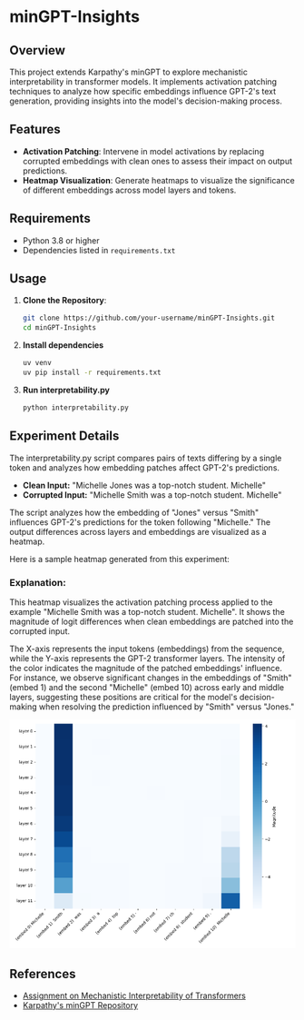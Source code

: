 # minGPT-Insights

## Overview

This project extends Karpathy's minGPT to explore mechanistic interpretability in transformer models. It implements activation patching techniques to analyze how specific embeddings influence GPT-2's text generation, providing insights into the model's decision-making process.

## Features

- **Activation Patching**: Intervene in model activations by replacing corrupted embeddings with clean ones to assess their impact on output predictions.
- **Heatmap Visualization**: Generate heatmaps to visualize the significance of different embeddings across model layers and tokens.

## Requirements

- Python 3.8 or higher
- Dependencies listed in `requirements.txt`

## Usage

1. **Clone the Repository**:
   ```bash
   git clone https://github.com/your-username/minGPT-Insights.git
   cd minGPT-Insights
   ```
2. **Install dependencies**
   ```bash
   uv venv
   uv pip install -r requirements.txt
   ```
4. **Run interpretability.py**
   ```bash
   python interpretability.py
   ```

## Experiment Details
The interpretability.py script compares pairs of texts differing by a single token and analyzes how embedding patches affect GPT-2's predictions.

- **Clean Input:**
"Michelle Jones was a top-notch student. Michelle"
- **Corrupted Input:**
"Michelle Smith was a top-notch student. Michelle"

The script analyzes how the embedding of "Jones" versus "Smith" influences GPT-2's predictions for the token following "Michelle." The output differences across layers and embeddings are visualized as a heatmap.

Here is a sample heatmap generated from this experiment:

### Explanation:

This heatmap visualizes the activation patching process applied to the example "Michelle Smith was a top-notch student. Michelle". It shows the magnitude of logit differences when clean embeddings are patched into the corrupted input.

The X-axis represents the input tokens (embeddings) from the sequence, while the Y-axis represents the GPT-2 transformer layers. The intensity of the color indicates the magnitude of the patched embeddings' influence. For instance, we observe significant changes in the embeddings of "Smith" (embed 1) and the second "Michelle" (embed 10) across early and middle layers, suggesting these positions are critical for the model's decision-making when resolving the prediction influenced by "Smith" versus "Jones."

![Heatmap Example](heatmap_example.png)

## References
- [Assignment on Mechanistic Interpretability of Transformers](https://jaspock.github.io/tpln2425/assignment-interpretability/)
- [Karpathy's minGPT Repository](https://github.com/karpathy/minGPT)
